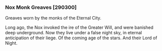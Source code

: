 ### Nox Monk Greaves [290300]

Greaves worn by the monks of the Eternal City.

Long ago, the Nox invoked the ire of the Greater Will, and were banished deep underground. Now they live under a false night sky, in eternal anticipation of their liege. Of the coming age of the stars. And their Lord of Night.